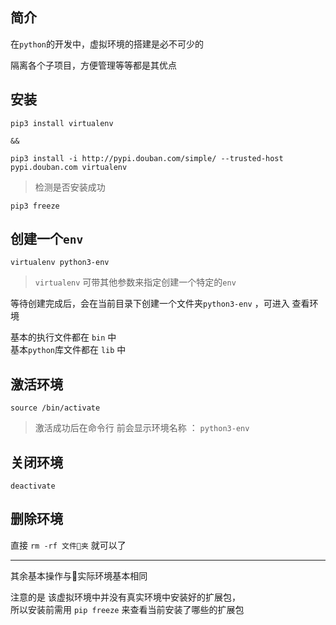 ## 简介

在`python`的开发中，虚拟环境的搭建是必不可少的

隔离各个子项目，方便管理等等都是其优点

## 安装

```
pip3 install virtualenv 

&&

pip3 install -i http://pypi.douban.com/simple/ --trusted-host pypi.douban.com virtualenv

```

> 检测是否安装成功
```
pip3 freeze
```

## 创建一个`env`

```
virtualenv python3-env  
```
> `virtualenv` 可带其他参数来指定创建一个特定的`env`


等待创建完成后，会在当前目录下创建一个文件夹`python3-env` ，可进入 查看环境

基本的执行文件都在 `bin` 中<br/>
基本`python`库文件都在 `lib` 中

## 激活环境

```
source /bin/activate
```

>激活成功后在命令行 前会显示环境名称 ： `python3-env`

## 关闭环境
```
deactivate
```

## 删除环境

直接 `rm -rf 文件夹` 就可以了


----

其余基本操作与实际环境基本相同 

注意的是 该虚拟环境中并没有真实环境中安装好的扩展包，<br/>
所以安装前需用 `pip freeze` 来查看当前安装了哪些的扩展包